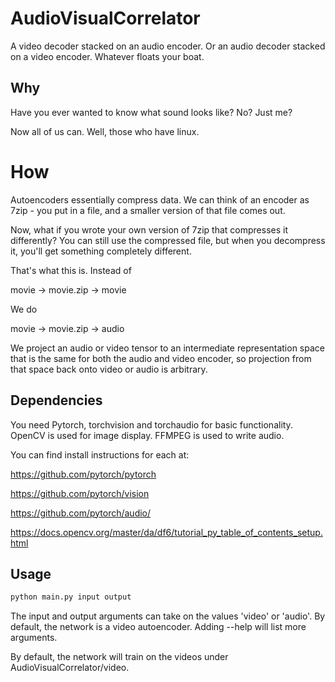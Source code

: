# AudioVisualCorrelator

A video decoder stacked on an audio encoder. Or an audio decoder stacked on a video encoder. Whatever floats your boat.

## Why

Have you ever wanted to know what sound looks like? No? Just me?

Now all of us can. Well, those who have linux.

# How 

Autoencoders essentially compress data. We can think of an encoder as 7zip - you put in a file, and a smaller version of that file comes out.

Now, what if you wrote your own version of 7zip that compresses it differently? You can still use the compressed file, but when you decompress it, you'll get something completely different.

That's what this is. Instead of 

movie -> movie.zip -> movie

We do 

movie -> movie.zip -> audio

We project an audio or video tensor to an intermediate representation space that is the same for both the audio and video encoder, so projection from that space back onto video or audio is arbitrary.

## Dependencies

You need Pytorch, torchvision and torchaudio for basic functionality. OpenCV is used for image display. 
FFMPEG is used to write audio.

You can find install instructions for each at:

https://github.com/pytorch/pytorch

https://github.com/pytorch/vision

https://github.com/pytorch/audio/

https://docs.opencv.org/master/da/df6/tutorial_py_table_of_contents_setup.html

## Usage

```bash
python main.py input output
```

The input and output arguments can take on the values 'video' or 'audio'. By default, the network is a video autoencoder.
Adding --help will list more arguments.

By default, the network will train on the videos under AudioVisualCorrelator/video.